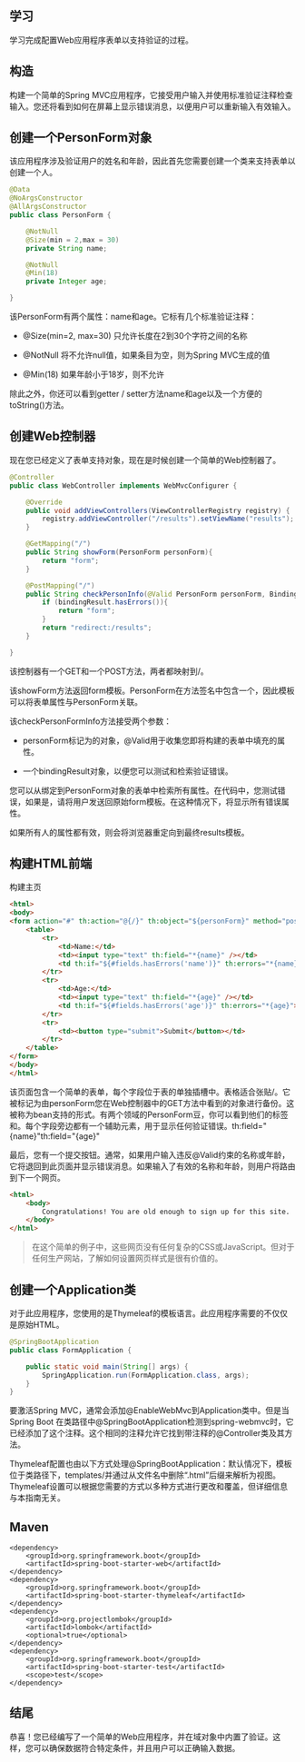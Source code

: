 ## 学习

学习完成配置Web应用程序表单以支持验证的过程。

## 构造

构建一个简单的Spring MVC应用程序，它接受用户输入并使用标准验证注释检查输入。您还将看到如何在屏幕上显示错误消息，以便用户可以重新输入有效输入。

## 创建一个PersonForm对象

该应用程序涉及验证用户的姓名和年龄，因此首先您需要创建一个类来支持表单以创建一个人。

```java
@Data
@NoArgsConstructor
@AllArgsConstructor
public class PersonForm {

    @NotNull
    @Size(min = 2,max = 30)
    private String name;

    @NotNull
    @Min(18)
    private Integer age;

}
```

该PersonForm有两个属性：name和age。它标有几个标准验证注释：

* @Size(min=2, max=30) 只允许长度在2到30个字符之间的名称

* @NotNull 将不允许null值，如果条目为空，则为Spring MVC生成的值

* @Min(18) 如果年龄小于18岁，则不允许

除此之外，你还可以看到getter / setter方法name和age以及一个方便的toString()方法。

## 创建Web控制器

现在您已经定义了表单支持对象，现在是时候创建一个简单的Web控制器了。

```java
@Controller
public class WebController implements WebMvcConfigurer {

    @Override
    public void addViewControllers(ViewControllerRegistry registry) {
        registry.addViewController("/results").setViewName("results");
    }

    @GetMapping("/")
    public String showForm(PersonForm personForm){
        return "form";
    }

    @PostMapping("/")
    public String checkPersonInfo(@Valid PersonForm personForm, BindingResult bindingResult){
        if (bindingResult.hasErrors()){
            return "form";
        }
        return "redirect:/results";
    }

}
```

该控制器有一个GET和一个POST方法，两者都映射到/。

该showForm方法返回form模板。PersonForm在方法签名中包含一个，因此模板可以将表单属性与PersonForm关联。

该checkPersonFormInfo方法接受两个参数：

* personForm标记为的对象，@Valid用于收集您即将构建的表单中填充的属性。

* 一个bindingResult对象，以便您可以测试和检索验证错误。

您可以从绑定到PersonForm对象的表单中检索所有属性。在代码中，您测试错误，如果是，请将用户发送回原始form模板。在这种情况下，将显示所有错误属性。

如果所有人的属性都有效，则会将浏览器重定向到最终results模板。

## 构建HTML前端

构建主页

```html
<html>
<body>
<form action="#" th:action="@{/}" th:object="${personForm}" method="post">
    <table>
        <tr>
            <td>Name:</td>
            <td><input type="text" th:field="*{name}" /></td>
            <td th:if="${#fields.hasErrors('name')}" th:errors="*{name}">Name Error</td>
        </tr>
        <tr>
            <td>Age:</td>
            <td><input type="text" th:field="*{age}" /></td>
            <td th:if="${#fields.hasErrors('age')}" th:errors="*{age}">Age Error</td>
        </tr>
        <tr>
            <td><button type="submit">Submit</button></td>
        </tr>
    </table>
</form>
</body>
</html>
```

该页面包含一个简单的表单，每个字段位于表的单独插槽中。表格适合张贴/。它被标记为由personForm您在Web控制器中的GET方法中看到的对象进行备份。这被称为bean支持的形式。有两个领域的PersonForm豆，你可以看到他们的标签和。每个字段旁边都有一个辅助元素，用于显示任何验证错误。th:field="{name}"th:field="{age}"

最后，您有一个提交按钮。通常，如果用户输入违反@Valid约束的名称或年龄，它将退回到此页面并显示错误消息。如果输入了有效的名称和年龄，则用户将路由到下一个网页。

```html
<html>
	<body>
		Congratulations! You are old enough to sign up for this site.
	</body>
</html>
```

> 在这个简单的例子中，这些网页没有任何复杂的CSS或JavaScript。但对于任何生产网站，了解如何设置网页样式是很有价值的。

## 创建一个Application类

对于此应用程序，您使用的是Thymeleaf的模板语言。此应用程序需要的不仅仅是原始HTML。

```java
@SpringBootApplication
public class FormApplication {

	public static void main(String[] args) {
		SpringApplication.run(FormApplication.class, args);
	}
}
```

要激活Spring MVC，通常会添加@EnableWebMvc到Application类中。但是当Spring Boot 在类路径中@SpringBootApplication检测到spring-webmvc时，它已经添加了这个注释。这个相同的注释允许它找到带注释的@Controller类及其方法。

Thymeleaf配置也由以下方式处理@SpringBootApplication：默认情况下，模板位于类路径下，templates/并通过从文件名中删除“.html”后缀来解析为视图。Thymeleaf设置可以根据您需要的方式以多种方式进行更改和覆盖，但详细信息与本指南无关。

## Maven

```
<dependency>
    <groupId>org.springframework.boot</groupId>
    <artifactId>spring-boot-starter-web</artifactId>
</dependency>
<dependency>
    <groupId>org.springframework.boot</groupId>
    <artifactId>spring-boot-starter-thymeleaf</artifactId>
</dependency>
<dependency>
    <groupId>org.projectlombok</groupId>
    <artifactId>lombok</artifactId>
    <optional>true</optional>
</dependency>
<dependency>
    <groupId>org.springframework.boot</groupId>
    <artifactId>spring-boot-starter-test</artifactId>
    <scope>test</scope>
</dependency>
```

## 结尾

恭喜！您已经编写了一个简单的Web应用程序，并在域对象中内置了验证。这样，您可以确保数据符合特定条件，并且用户可以正确输入数据。